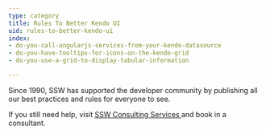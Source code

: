 ```yaml
---
type: category
title: Rules To Better Kendo UI
uid: rules-to-better-kendo-ui
index:
- do-you-call-angularjs-services-from-your-kendo-datasource
- do-you-have-tooltips-for-icons-on-the-kendo-grid
- do-you-use-a-grid-to-display-tabular-information

---
```

Since 1990, SSW has supported the developer community by publishing all our best practices and rules for everyone to see.

If you still need help, visit [SSW Consulting Services ](http&#58;//www.ssw.com.au/ssw/Consulting/Default.aspx)and book in a consultant.

